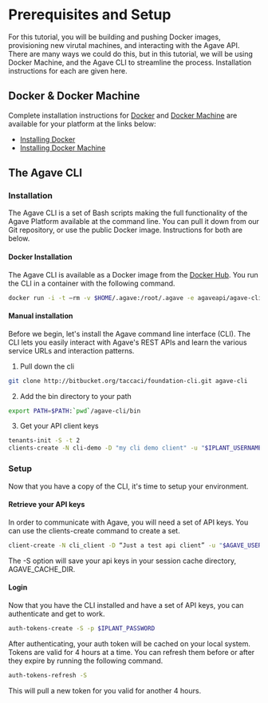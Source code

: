 # Prerequisites and Setup

For this tutorial, you will be building and pushing Docker images, provisioning new virutal machines, and interacting with the Agave API. There are many ways we could do this, but in this tutorial, we will be using Docker Machine, and the Agave CLI to streamline the process. Installation instructions for each are given here.

## Docker & Docker Machine

Complete installation instructions for [Docker](https://docs.docker.com/installation/mac/) and [Docker Machine](https://docs.docker.com/machine/) are available for your platform at the links below:

* [Installing Docker](https://docs.docker.com/installation/mac/)
* [Installing Docker Machine](https://docs.docker.com/machine/)


## The Agave CLI

### Installation

The Agave CLI is a set of Bash scripts making the full functionality of the Agave Platform available at the command line. You can pull it down from our Git repository, or use the public Docker image. Instructions for both are below.

#### Docker Installation

The Agave CLI is available as a Docker image from the [Docker Hub](https://registry.hub.docker.com/u/agaveapi/agave-cli/). You run the CLI in a container with the following command.

```bash
docker run -i -t –rm -v $HOME/.agave:/root/.agave -e agaveapi/agave-cli bash
```

#### Manual installation

Before we begin, let's install the Agave command line interface (CLI). The CLI lets you easily interact with Agave's REST APIs and learn the various service URLs and interaction patterns.

1) Pull down the cli

```bash
git clone http://bitbucket.org/taccaci/foundation-cli.git agave-cli
```

2) Add the bin directory to your path

```bash
export PATH=$PATH:`pwd`/agave-cli/bin
```

3) Get your API client keys

```bash
tenants-init -S -t 2
clients-create -N cli-demo -D "my cli demo client" -u "$IPLANT_USERNAME" -p "$IPLANT_PASSWORD" -S
```

### Setup

Now that you have a copy of the CLI, it's time to setup your environment.

#### Retrieve your API keys

In order to communicate with Agave, you will need a set of API keys. You can use the clients-create command to create a set.

```bash
client-create -N cli_client -D “Just a test api client” -u "$AGAVE_USERNAME" -p "$AGAVE_PASSWORD" -S
```

The -S option will save your api keys in your session cache directory, AGAVE_CACHE_DIR.

#### Login

Now that you have the CLI installed and have a set of API keys, you can authenticate and get to work.

```bash
auth-tokens-create -S -p $IPLANT_PASSWORD
```

After authenticating, your auth token will be cached on your local system. Tokens are valid for 4 hours at a time. You can refresh them before or after they expire by running the following command.

```bash
auth-tokens-refresh -S
```

This will pull a new token for you valid for another 4 hours.
